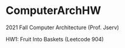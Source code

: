 # ComputerArchHW
2021 Fall Computer Architecture (Prof. Jserv)

HW1: Fruit Into Baskets (Leetcode 904)
